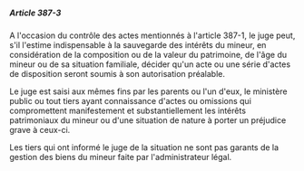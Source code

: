 ##### Article 387-3

A l'occasion du contrôle des actes mentionnés à l'article 387-1, le juge peut, s'il l'estime indispensable à la sauvegarde des intérêts du mineur, en considération de la composition ou de la valeur du patrimoine, de l'âge du mineur ou de sa situation familiale, décider qu'un acte ou une série d'actes de disposition seront soumis à son autorisation préalable.

Le juge est saisi aux mêmes fins par les parents ou l'un d'eux, le ministère public ou tout tiers ayant connaissance d'actes ou omissions qui compromettent manifestement et substantiellement les intérêts patrimoniaux du mineur ou d'une situation de nature à porter un préjudice grave à ceux-ci.

Les tiers qui ont informé le juge de la situation ne sont pas garants de la gestion des biens du mineur faite par l'administrateur légal.

